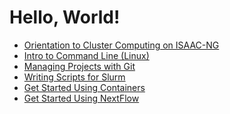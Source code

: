 # Hello, World!

- [Orientation to Cluster Computing on ISAAC-NG][1]
- [Intro to Command Line (Linux)][2]
- [Managing Projects with Git][3]
- [Writing Scripts for Slurm][4]
- [Get Started Using Containers][5]
- [Get Started Using NextFlow][6]

[1]: isaac-ng.md
[2]: command-line.md
[3]: git.md
[4]: slurm.md
[5]: containers.md
[6]: nextflow.md

<!-- END -->

